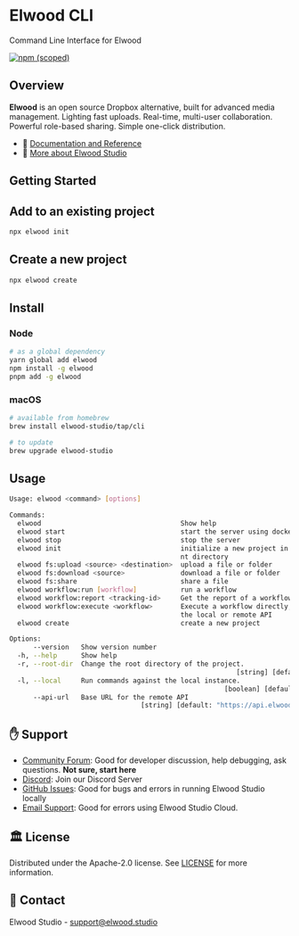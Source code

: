 # Elwood CLI

Command Line Interface for Elwood

[![npm (scoped)](https://img.shields.io/npm/v/@elwood/cli)](https://www.npmjs.com/package/@elwood/cli)

## Overview

**Elwood** is an open source Dropbox alternative, built for advanced media management. Lighting fast uploads. Real-time, multi-user collaboration. Powerful role-based sharing. Simple one-click distribution.

- 📖 [Documentation and Reference](https://elwood.studio/docs/cli)
- 🚀 [More about Elwood Studio](../../README.md)

## Getting Started

## Add to an existing project

```bash
npx elwood init
```

## Create a new project

```bash
npx elwood create
```

## Install

### Node

```bash
# as a global dependency
yarn global add elwood
npm install -g elwood
pnpm add -g elwood
```

### macOS

```bash
# available from homebrew
brew install elwood-studio/tap/cli

# to update
brew upgrade elwood-studio
```

## Usage

```bash
Usage: elwood <command> [options]

Commands:
  elwood                                   Show help                   [default]
  elwood start                             start the server using docker-compose
  elwood stop                              stop the server
  elwood init                              initialize a new project in the curre
                                           nt directory
  elwood fs:upload <source> <destination>  upload a file or folder
  elwood fs:download <source>              download a file or folder
  elwood fs:share                          share a file
  elwood workflow:run [workflow]           run a workflow
  elwood workflow:report <tracking-id>     Get the report of a workflow
  elwood workflow:execute <workflow>       Execute a workflow directly, without
                                           the local or remote API
  elwood create                            create a new project

Options:
      --version   Show version number                                  [boolean]
  -h, --help      Show help                                            [boolean]
  -r, --root-dir  Change the root directory of the project.
                                                         [string] [default: "."]
  -l, --local     Run commands against the local instance.
                                                      [boolean] [default: false]
      --api-url   Base URL for the remote API
                                 [string] [default: "https://api.elwood.studio"]
```

## :raised_hand: Support

- [Community Forum](https://github.com/elwood-studio/studio/discussions): Good for developer discussion, help debugging, ask questions. **Not sure, start here**
- [Discord](https://discord.gg/ZxWKPeABNG): Join our Discord Server
- [GitHub Issues](https://github.com/elwood-studio/studio/issues): Good for bugs and errors in running Elwood Studio locally
- [Email Support](mailto:support@elwood.studio): Good for errors using Elwood Studio Cloud.

## 🏛️ License

Distributed under the Apache-2.0 license. See [LICENSE](../../LICENSE) for more information.

## 📧 Contact

Elwood Studio - [support@elwood.studio](mailto:support@elwood.studio)
